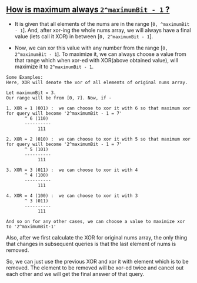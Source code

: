 ## [How is maximum always ```2^maximumBit - 1``` ?](https://leetcode.com/problems/maximum-xor-for-each-query/discuss/1163057/Easy-O(N)-Solution-w-Explanation-or-Max-XOR-2maximumBit-1)
* It is given that all elements of the nums are in the range [```0, ^maximumBit - 1```]. And, after xor-ing the whole nums array, we will always have a final value (lets call it XOR) in between [```0, 2^maximumBit - 1```].

* Now, we can xor this value with any number from the range [```0, 2^maximumBit - 1```]. To maximize it, we can always choose a value from that range which when xor-ed with XOR(above obtained value), will maximize it to ```2^maximumBit - 1```.
```
Some Examples:
Here, XOR will denote the xor of all elements of original nums array.

Let maximumBit = 3.
Our range will be from [0, 7]. Now, if - 

1. XOR = 1 (001) :  we can choose to xor it with 6 so that maximum xor for query will become '2^maximumBit - 1 = 7'
	   ^ 6 (110)
	   ----------
		    111
			
2. XOR = 2 (010) :  we can choose to xor it with 5 so that maximum xor for query will become '2^maximumBit - 1 = 7'
	   ^ 5 (101)
	   ----------
		    111

3. XOR = 3 (011) :  we can choose to xor it with 4 
	   ^ 4 (100)
	   ----------
		    111
			
4. XOR = 4 (100) :  we can choose to xor it with 3
	   ^ 3 (011)
	   ----------
		    111	
			
And so on for any other cases, we can choose a value to maximize xor to '2^maximumBit-1'
```
Also, after we first calculate the XOR for original nums array, the only thing that changes in subsequent queries is that the last element of nums is removed.

So, we can just use the previous XOR and xor it with element which is to be removed. The element to be removed will be xor-ed twice and cancel out each other and we will get the final answer of that query.
